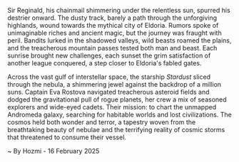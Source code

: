 
Sir Reginald, his chainmail shimmering under the relentless sun, spurred his destrier onward.  The dusty track, barely a path through the unforgiving highlands, wound towards the mythical city of Eldoria.  Rumors spoke of unimaginable riches and ancient magic, but the journey was fraught with peril.  Bandits lurked in the shadowed valleys, wild beasts roamed the plains, and the treacherous mountain passes tested both man and beast.  Each sunrise brought new challenges, each sunset the grim satisfaction of another league conquered, a step closer to Eldoria's fabled gates.

Across the vast gulf of interstellar space, the starship *Stardust* sliced through the nebula, a shimmering jewel against the backdrop of a million suns.  Captain Eva Rostova navigated treacherous asteroid fields and dodged the gravitational pull of rogue planets, her crew a mix of seasoned explorers and wide-eyed cadets.  Their mission: to chart the unmapped Andromeda galaxy, searching for habitable worlds and lost civilizations.  The cosmos held both wonder and terror, a tapestry woven from the breathtaking beauty of nebulae and the terrifying reality of cosmic storms that threatened to consume their vessel.

~ By Hozmi - 16 February 2025
